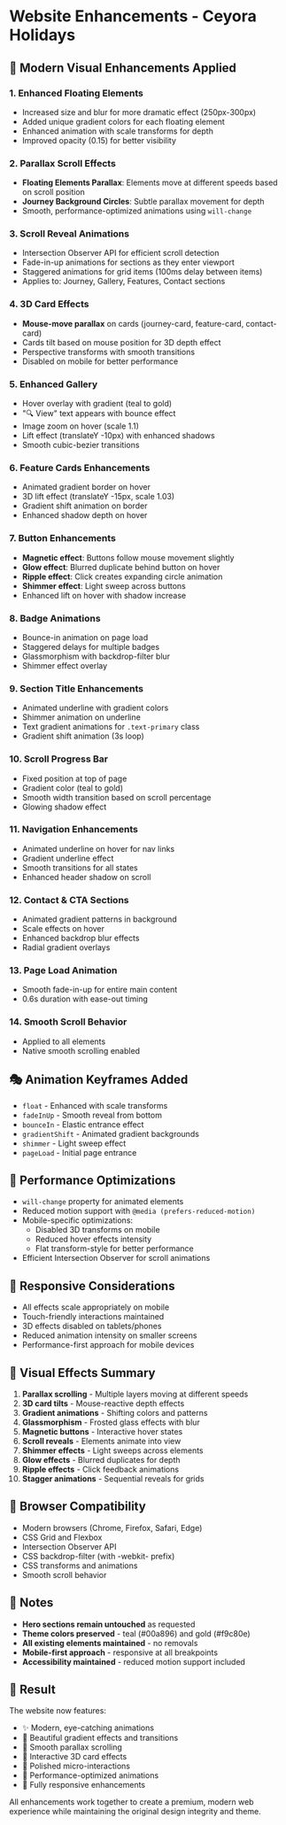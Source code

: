 # Website Enhancements - Ceyora Holidays

## 🎨 Modern Visual Enhancements Applied

### 1. **Enhanced Floating Elements**
- Increased size and blur for more dramatic effect (250px-300px)
- Added unique gradient colors for each floating element
- Enhanced animation with scale transforms for depth
- Improved opacity (0.15) for better visibility

### 2. **Parallax Scroll Effects**
- **Floating Elements Parallax**: Elements move at different speeds based on scroll position
- **Journey Background Circles**: Subtle parallax movement for depth
- Smooth, performance-optimized animations using `will-change`

### 3. **Scroll Reveal Animations**
- Intersection Observer API for efficient scroll detection
- Fade-in-up animations for sections as they enter viewport
- Staggered animations for grid items (100ms delay between items)
- Applies to: Journey, Gallery, Features, Contact sections

### 4. **3D Card Effects**
- **Mouse-move parallax** on cards (journey-card, feature-card, contact-card)
- Cards tilt based on mouse position for 3D depth effect
- Perspective transforms with smooth transitions
- Disabled on mobile for better performance

### 5. **Enhanced Gallery**
- Hover overlay with gradient (teal to gold)
- "🔍 View" text appears with bounce effect
- Image zoom on hover (scale 1.1)
- Lift effect (translateY -10px) with enhanced shadows
- Smooth cubic-bezier transitions

### 6. **Feature Cards Enhancements**
- Animated gradient border on hover
- 3D lift effect (translateY -15px, scale 1.03)
- Gradient shift animation on border
- Enhanced shadow depth on hover

### 7. **Button Enhancements**
- **Magnetic effect**: Buttons follow mouse movement slightly
- **Glow effect**: Blurred duplicate behind button on hover
- **Ripple effect**: Click creates expanding circle animation
- **Shimmer effect**: Light sweep across buttons
- Enhanced lift on hover with shadow increase

### 8. **Badge Animations**
- Bounce-in animation on page load
- Staggered delays for multiple badges
- Glassmorphism with backdrop-filter blur
- Shimmer effect overlay

### 9. **Section Title Enhancements**
- Animated underline with gradient colors
- Shimmer animation on underline
- Text gradient animations for `.text-primary` class
- Gradient shift animation (3s loop)

### 10. **Scroll Progress Bar**
- Fixed position at top of page
- Gradient color (teal to gold)
- Smooth width transition based on scroll percentage
- Glowing shadow effect

### 11. **Navigation Enhancements**
- Animated underline on hover for nav links
- Gradient underline effect
- Smooth transitions for all states
- Enhanced header shadow on scroll

### 12. **Contact & CTA Sections**
- Animated gradient patterns in background
- Scale effects on hover
- Enhanced backdrop blur effects
- Radial gradient overlays

### 13. **Page Load Animation**
- Smooth fade-in-up for entire main content
- 0.6s duration with ease-out timing

### 14. **Smooth Scroll Behavior**
- Applied to all elements
- Native smooth scrolling enabled

## 🎭 Animation Keyframes Added

- `float` - Enhanced with scale transforms
- `fadeInUp` - Smooth reveal from bottom
- `bounceIn` - Elastic entrance effect
- `gradientShift` - Animated gradient backgrounds
- `shimmer` - Light sweep effect
- `pageLoad` - Initial page entrance

## 🎯 Performance Optimizations

- `will-change` property for animated elements
- Reduced motion support with `@media (prefers-reduced-motion)`
- Mobile-specific optimizations:
  - Disabled 3D transforms on mobile
  - Reduced hover effects intensity
  - Flat transform-style for better performance
- Efficient Intersection Observer for scroll animations

## 📱 Responsive Considerations

- All effects scale appropriately on mobile
- Touch-friendly interactions maintained
- 3D effects disabled on tablets/phones
- Reduced animation intensity on smaller screens
- Performance-first approach for mobile devices

## 🎨 Visual Effects Summary

1. **Parallax scrolling** - Multiple layers moving at different speeds
2. **3D card tilts** - Mouse-reactive depth effects
3. **Gradient animations** - Shifting colors and patterns
4. **Glassmorphism** - Frosted glass effects with blur
5. **Magnetic buttons** - Interactive hover states
6. **Scroll reveals** - Elements animate into view
7. **Shimmer effects** - Light sweeps across elements
8. **Glow effects** - Blurred duplicates for depth
9. **Ripple effects** - Click feedback animations
10. **Stagger animations** - Sequential reveals for grids

## 🚀 Browser Compatibility

- Modern browsers (Chrome, Firefox, Safari, Edge)
- CSS Grid and Flexbox
- Intersection Observer API
- CSS backdrop-filter (with -webkit- prefix)
- CSS transforms and animations
- Smooth scroll behavior

## 📝 Notes

- **Hero sections remain untouched** as requested
- **Theme colors preserved** - teal (#00a896) and gold (#f9c80e)
- **All existing elements maintained** - no removals
- **Mobile-first approach** - responsive at all breakpoints
- **Accessibility maintained** - reduced motion support included

## 🎉 Result

The website now features:
- ✨ Modern, eye-catching animations
- 🎨 Beautiful gradient effects and transitions
- 📜 Smooth parallax scrolling
- 🎯 Interactive 3D card effects
- 💫 Polished micro-interactions
- 🚀 Performance-optimized animations
- 📱 Fully responsive enhancements

All enhancements work together to create a premium, modern web experience while maintaining the original design integrity and theme.

